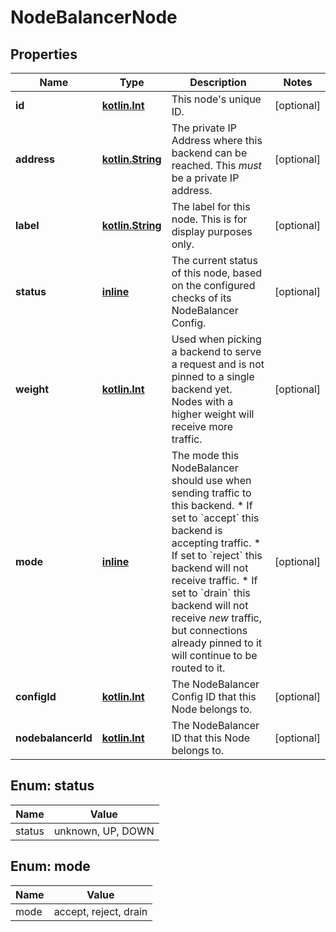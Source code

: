 
# NodeBalancerNode

## Properties
Name | Type | Description | Notes
------------ | ------------- | ------------- | -------------
**id** | [**kotlin.Int**](.md) | This node&#x27;s unique ID. |  [optional]
**address** | [**kotlin.String**](.md) | The private IP Address where this backend can be reached. This _must_ be a private IP address.  |  [optional]
**label** | [**kotlin.String**](.md) | The label for this node.  This is for display purposes only.  |  [optional]
**status** | [**inline**](#StatusEnum) | The current status of this node, based on the configured checks of its NodeBalancer Config.  |  [optional]
**weight** | [**kotlin.Int**](.md) | Used when picking a backend to serve a request and is not pinned to a single backend yet.  Nodes with a higher weight will receive more traffic.  |  [optional]
**mode** | [**inline**](#ModeEnum) | The mode this NodeBalancer should use when sending traffic to this backend. * If set to &#x60;accept&#x60; this backend is accepting traffic. * If set to &#x60;reject&#x60; this backend will not receive traffic. * If set to &#x60;drain&#x60; this backend will not receive _new_ traffic, but connections already   pinned to it will continue to be routed to it.  |  [optional]
**configId** | [**kotlin.Int**](.md) | The NodeBalancer Config ID that this Node belongs to.  |  [optional]
**nodebalancerId** | [**kotlin.Int**](.md) | The NodeBalancer ID that this Node belongs to.  |  [optional]



<a name="StatusEnum"></a>
## Enum: status
Name | Value
---- | -----
status | unknown, UP, DOWN


<a name="ModeEnum"></a>
## Enum: mode
Name | Value
---- | -----
mode | accept, reject, drain



